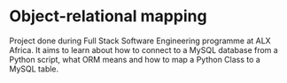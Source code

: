 # Object-relational mapping
Project done during Full Stack Software Engineering programme at ALX Africa. It aims to learn about how to connect to a MySQL database from a Python script, what ORM means and how to map a Python Class to a MySQL table.
